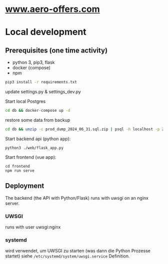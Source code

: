 # www.aero-offers.com

# Local development
## Prerequisites (one time activity)
- python 3, pip3, flask
- docker (compose)
- npm

```bash
pip3 install -r requirements.txt
```
update settings.py & settings_dev.py

Start local Postgres
```bash
cd db && docker-compose up -d
```

restore some data from backup
```bash
cd db && unzip -c prod_dump_2024_06_31.sql.zip | psql -h localhost -p 25432 -U aircraft_offers -d aircraft_offers
```

Start backend api (python app):
```
python3 ./web/flask_app.py
```

Start frontend (vue app):
```
cd frontend
npm run serve
```

## Deployment
The backend (the API with Python/Flask) runs with uwsgi on an nginx server.

### UWSGI

runs with user uwsgi:nginx 

### systemd
wird verwendet, um UWSGI zu starten (was dann die Python Prozesse startet)
siehe ``/etc/systemd/system/uwsgi.service`` Definition.

